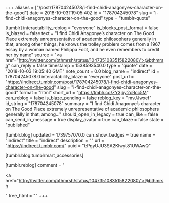 +++
aliases = ["/post/178704245078/i-find-chidi-anagonyes-character-on-the-good"]
date = 2018-10-03T19:05:40Z
id = "178704245078"
slug = "i-find-chidi-anagonyes-character-on-the-good"
type = "tumblr-quote"

[tumblr]
interactability_reblog = "everyone"
is_blocks_post_format = false
is_blazed = false
text = "I find Chidi Anagonye&rsquo;s character on The Good Place extremely unrepresentative of academic philosophers generally in that, among other things, he knows the trolley problem comes from a 1967 essay by a woman named Philippa Foot, and he even remembers to credit her by name"
source = "<a href=\"http://twitter.com/bthmrsh/status/1047351083515822080\">@bthmrsh</a>"
can_reply = false
timestamp = 1538593540.0
type = "quote"
date = "2018-10-03 19:05:40 GMT"
note_count = 0.0
blog_name = "indirect"
id = 178704245078.0
interactability_blaze = "everyone"
post_url = "https://indirect.tumblr.com/post/178704245078/i-find-chidi-anagonyes-character-on-the-good"
slug = "i-find-chidi-anagonyes-character-on-the-good"
format = "html"
short_url = "https://tmblr.co/ZY3jby2cRcc5M"
can_reblog = false
is_blaze_pending = false
reblog_key = "mvJJwxef"
id_string = "178704245078"
summary = "I find Chidi Anagonye’s character on The Good Place extremely unrepresentative of academic philosophers generally in that, among..."
should_open_in_legacy = true
can_like = false
can_send_in_message = true
display_avatar = true
can_blaze = false
state = "published"

[tumblr.blog]
updated = 1739757070.0
can_show_badges = true
name = "indirect"
title = "indirect"
description = ""
url = "https://indirect.tumblr.com/"
uuid = "t:PgyUJU3SA2Klwyt81UWAwQ"

[tumblr.blog.tumblrmart_accessories]

[tumblr.reblog]
comment = "<p><a href=\"http://twitter.com/bthmrsh/status/1047351083515822080\">@bthmrsh</a></p>"
tree_html = ""
+++
